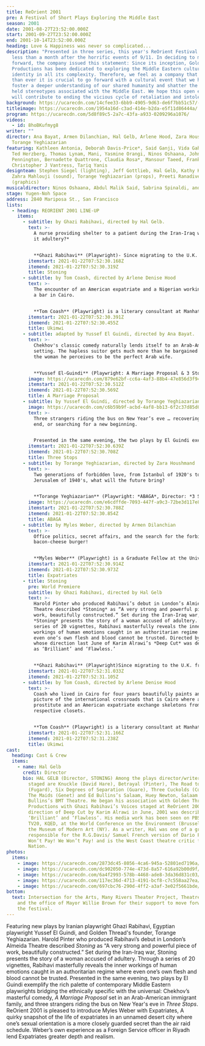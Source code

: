 ```yaml
---
title: ReOrient 2001
pre: A Festival of Short Plays Exploring the Middle East
season: 2001
date: 2001-08-27T23:52:00.000Z
start: 2001-09-27T23:52:00.000Z
end: 2001-10-14T23:52:00.000Z
heading: Love & Happiness was never so complicated...
description: "Presented in three series, this year's ReOrient Festival opens
  less than a month after the horrific events of 9/11. In deciding to move
  forward, the company issued this statement: Since its inception, Golden Thread
  Productions has been dedicated to exploring the Middle Eastern culture and
  identity in all its complexity. Therefore, we feel as a company that now more
  than ever it is crucial to go forward with a cultural event that we hope will
  foster a deeper understanding of our shared humanity and shatter the commonly
  held stereotypes associated with the Middle East. We hope this open exchange
  will contribute to ending the vicious cycle of retaliation and intolerance."
background: https://ucarecdn.com/14cfee33-6bb9-4905-9d63-de6f7bb51c57/-/crop/835x422/0,37/-/preview/
titleimage: https://ucarecdn.com/1954a16d-c3ad-414e-b2da-e5f11d86444a/
program: https://ucarecdn.com/5d8f89c5-2a7c-43fa-a933-0209296a1076/
videos:
  - id: 8hoBKufmyg8
writer: ""
director: Ana Bayat, Armen Dilanchian, Hal Gelb, Arlene Hood, Zara Houshmand,
  Torange Yeghiazarian
featuring: Kathleen Antonia, Deborah Davis-Price*, Said Ganji, Vida Gahremani,
  Ted Herzberg, Thomas Lynam, Mani, Yasmine Orangi, Ninos Oshaana, John
  Pennington, Bernadette Quattrone, Claudia Rosa*, Mansour Taeed, Frank Toth,
  Christopher J Vantress, Tariq Yanis
designteam: Stephen Siegel (lighting), Jeff Gottlieb, Hal Gelb, Kathy Kennedy,
  Zahra Mahlouji (sound), Torange Yeghiazarian (props), Preeti Ranadive
  (graphics)
musicaldirector: Ninos Oshaana, Abdul Malik Said, Sabrina Spinaldi, and Kathy Kennedy (voice)
stage: Yugen-Noh Space
address: 2840 Mariposa St., San Francisco
lists:
  - heading: REORIENT 2001 LINE-UP
    items:
      - subtitle: by Ghazi Rabihavi, directed by Hal Gelb.
        text: >-
          A nurse providing shelter to a patient during the Iran-Iraq war. *Was
          it adultery?*


          **Ghazi Rabihavi** (Playwright)- Since migrating to the U.K. from Iran where most of his writing is banned from publication, Ghazi has had a number of novels, short stories and plays published and produced in Europe. In 1997, Harold Pinter introduced Ghazi to the British public by producing his play *Look Europe!* at Almeida Theatre in London. Pinter called *Look Europe!* “A work of a gifted writer” and later described *Stoning* as “A very strong and powerful piece of work, beautifully constructed.” In addition to productions in London and Amsterdam *Look Europe!* has also been staged in New York at the Actors’ Studio. This is the world premier of *Stoning*. Ghazi is currently working on his new play, *Captured by Camera*, which will be performed in October in London and Amsterdam. It is based on a true story of Ahmad Batebi, an Iranian film student who is serving 15 years in prison for being photographed by a journalist during the recent student demonstrations in Tehran. *Captured by Camera* and *Look* *Europe!* are both written in support of the prisoners of conscious in Iran.
        itemstart: 2021-01-22T07:52:30.168Z
        itemend: 2021-01-22T07:52:30.319Z
        title: Stoning
      - subtitle: by Tom Coash, directed by Arlene Denise Hood
        text: >-
          The encounter of an American expatriate and a Nigerian working girl at
          a bar in Cairo.


          **Tom Coash** (Playwright) is a literary consultant at Manhattan Theatre Club. Tom previously spent four years teaching playwriting at The American University in Cairo, Egypt. He had several plays produced in Cairo including *Censory Perceptions*, which was also produced at an international festival in Beirut, and his commissioned play *Khamaseen*, which was produced both in Cairo and as part of the Edinburgh Theatre Fringe Festival. In 1994/95 Coash was a Jerome Fellow Playwright-in-Residence at the Playwright’s Center in Minneapolis, MN. Coash has worked professionally for several theatres including Actors Theatre of Louisville and Theatre of the First Amendment.
        itemstart: 2021-01-22T07:52:30.391Z
        itemend: 2021-01-22T07:52:30.455Z
        title: Ukimwi
      - subtitle: adapted by Yussef El Guindi, directed by Ana Bayat.
        text: >-
          Chekhov's classic comedy naturally lends itself to an Arab-American
          setting. The hapless suitor gets much more than he bargained for in
          the woman he perceives to be the perfect Arab wife.


          **Yussef El-Guindi** (Playwright: A Marriage Proposal & 3 Stops) - Primarily a playwright, Yussef  has been active as a poet, actor and filmmaker: His adaptation of Chekhov's *A Marriage Proposal* staged by the Arab Theatrical Arts Guild in Dearborn, MI was nominated for several PAGE awards including Outstanding Achievement in Original Play or Adaptation. His last poem, *Crossing Borders*, was published on placards and placed on buses as part of Seattle’s Poetry and Art on Buses. Yussef’s short film *Love Stalks* won an award for best short narrative film at Seattle Underground Film Festival and was aired on KTEH. A native of Egypt, Yussef holds an M.F.A in Playwriting from Carnegie-Mellon University and was playwright in-residence at Duke University.
        image: https://ucarecdn.com/879e62bf-cc6a-4af3-88b4-47e856d3f942/
        itemstart: 2021-01-22T07:52:30.512Z
        itemend: 2021-01-22T07:52:30.569Z
        title: A Marriage Proposal
      - subtitle: by Yussef El Guindi, directed by Torange Yeghiazarian.
        image: https://ucarecdn.com/c6b59b9f-acbd-4af8-bb13-6f2c37d85d0c/
        text: >-
          Three strangers riding the bus on New Year’s eve … recovering from an
          end, or searching for a new beginning.


          Presented in the same evening, the two plays by El Guindi exemplify the rich palette of contemporary Middle Eastern playwrights bridging the ethnically specific with the universal.
        itemstart: 2021-01-22T07:52:30.639Z
        itemend: 2021-01-22T07:52:30.708Z
        title: Three Stops
      - subtitle: by Torange Yeghiazarian, directed by Zara Houshmand
        text: >-
          Two generations of forbidden love, from Istanbul of 1920's to
          Jerusalem of 1940's, what will the future bring?


          **Torange Yeghiazarian** (Playwright: *ABAGA*, Director: *3 STOPS*) writes, acts and directs for the theatre and is the founder and artistic director of Golden Thread Productions. Among Torange’s writing/ directing credits are *The Myth of Creation* by Iranian writer Sadegh Hedayat, *Publicly Resting*, *Behind Glass Windows*, *Operation No Penetration, Lysistrata 97!* and *Waves*. She has performed in a number of plays and independent films. Born in Iran, Torange received her Masters degree in Theatre Arts from San Francisco State University where she had the opportunity to collaborate with the San Francisco Mime Troupe in creating the melodrama *TORCH*!
        image: https://ucarecdn.com/e6cdffde-7093-447f-a9c3-72be3d117e85/
        itemstart: 2021-01-22T07:52:30.788Z
        itemend: 2021-01-22T07:52:30.854Z
        title: ABAGA
      - subtitle: by Myles Weber, directed by Armen Dilanchian
        text: >-
          Office politics, secret affairs, and the search for the forbidden
          bacon-cheese burger!


          **Myles Weber** (Playwright) is a Graduate Fellow at the University of Maryland, College Park, pursuing a Ph.D. in American literature. He served seven years as a Foreign Service officer in the U.S. State Department, with postings in Stockholm, Riyadh, and Washington, D.C. Kaliyuga Arts premier production of his play *Pride* in June, 1999 at EXIT Theatre received the Dean Goodman Choice Awards, including one for Original Writing. *Pride* was named one of the best new plays of the year by the Bay Area Reporter.
        itemstart: 2021-01-22T07:52:30.914Z
        itemend: 2021-01-22T07:52:30.973Z
        title: Expatriates
      - title: Stoning
        pre: World Premiere
        subtitle: by Ghazi Rabihavi, directed by Hal Gelb
        text: >-
          Harold Pinter who produced Rabihavi’s debut in London’s Almieda
          Theatre described *Stoning* as “A very strong and powerful piece of
          work, beautifully constructed.” Set during the Iran-Iraq war,
          *Stoning* presents the story of a woman accused of adultery. Through a
          series of 20 vignettes, Rabihavi masterfully reveals the inner
          workings of human emotions caught in an authoritarian regime where
          even one’s own flesh and blood cannot be trusted. Directed by Hal Gelb
          whose direction last June of Karim Alrawi’s *Deep Cut* was described
          as ‘Brilliant’ and ‘Flawless.’


          **Ghazi Rabihavi** (Playwright)Since migrating to the U.K. from Iran where most of his writing is banned from publication, Ghazi has had a number of novels, short stories and plays published and produced in Europe. In 1997, Harold Pinter introduced Ghazi to the British public by producing his play *Look Europe!* at Almeida Theatre in London. Pinter called *Look Europe!* “A work of a gifted writer” and later described *Stoning* as “A very strong and powerful piece of work, beautifully constructed.” In addition to productions in London and Amsterdam *Look Europe!* has also been staged in New York at the Actors’ Studio. This is the world premier of *Stoning*. Ghazi is currently working on his new play, *Captured by Camera*, which will be performed in October in London and Amsterdam. It is based on a true story of Ahmad Batebi, an Iranian film student who is serving 15 years in prison for being photographed by a journalist during the recent student demonstrations in Tehran. *Captured by Camera* and *Look* *Europe!* are both written in support of the prisoners of conscious in Iran.
        itemstart: 2021-01-22T07:52:31.033Z
        itemend: 2021-01-22T07:52:31.105Z
      - subtitle: by Tom Coash, directed by Arlene Denise Hood
        text: >-
          Coash who lived in Cairo for four years beautifully paints an intimate
          picture of the international crossroads that is Cairo where a Nigerian
          prostitute and an American expatriate exchange skeletons from their
          respective closets.


          **Tom Coash** (Playwright) is a literary consultant at Manhattan Theatre Club. Tom previously spent four years teaching playwriting at The American University in Cairo, Egypt. He had several plays produced in Cairo including *Censory Perceptions*, which was also produced at an international festival in Beirut, and his commissioned play *Khamaseen*, which was produced both in Cairo and as part of the Edinburgh Theatre Fringe Festival. In 1994/95 Coash was a Jerome Fellow Playwright-in-Residence at the Playwright’s Center in Minneapolis, MN. Coash has worked professionally for several theatres including Actors Theatre of Louisville and Theatre of the First Amendment.
        itemstart: 2021-01-22T07:52:31.166Z
        itemend: 2021-01-22T07:52:31.238Z
        title: Ukimwi
cast:
  heading: Cast & Crew
  items:
    - name: Hal Gelb
      credit: Director
      bio: HAL GELB (Director, STONING) Among the plays director/writer Hal Gelb has
        staged are Knuckle (David Hare), Betrayal (Pinter), The Road to Mecca
        (Fugard), Six Degrees of Separation (Guare), Three Cuckolds (Comedia),
        The Maids (Genet) and Ed Bullins’s Salaam, Huey Newton, Salaam for
        Bullins’s BMT Theatre. He began his association with Golden Thread
        Productions with Ghazi Rabihavi’s Voices staged at ReOrient 2000. Hal’s
        direction of Deep Cut by Karim Alrawi in June, 2001 was described as
        ‘Brilliant’ and ‘Flawless’. His media work has been seen on PBS, KTVU,
        TV20, KQED, at the World Conference on the Environment (Brussels) and
        the Museum of Modern Art (NY). As a writer, Hal was one of a group
        responsible for the R.G.Davis/ Samuel French version of Dario Fo’s We
        Won’t Pay! We Won’t Pay! and is the West Coast theatre critic for The
        Nation.
photos:
  items:
    - image: https://ucarecdn.com/2873dc45-8056-4ca6-945a-52801ed7196a/
    - image: https://ucarecdn.com/dc902050-774e-473d-8a57-616a92b00d9f/
    - image: https://ucarecdn.com/6a4f2993-578b-4468-ade8-3da36d831c03/
    - image: https://ucarecdn.com/117ec36d-4713-4191-bcf8-c7c558aa27ea/
    - image: https://ucarecdn.com/697cbc76-290d-4ff2-a3af-3e02f5661bde/
bottom:
  text: Intersection for the Arts, Many Rivers Theater Project, Theatre Bay Area,
    and the office of Mayor Willie Brown for their support to move forward with
    the festival.
---
```

Featuring new plays by Iranian playwright Ghazi Rabihavi, Egyptian playwright Yussef El Guindi, and Golden Thread's founder, Torange Yeghiazarian. Harold Pinter who produced Rabihavi’s debut in London’s Almeida Theatre described *Stoning* as “A very strong and powerful piece of work, beautifully constructed.” Set during the Iran-Iraq war, Stoning presents the story of a woman accused of adultery. Through a series of 20 vignettes, Rabihavi masterfully reveals the inner workings of human emotions caught in an authoritarian regime where even one’s own flesh and blood cannot be trusted. Presented in the same evening, two plays by El Guindi exemplify the rich palette of contemporary Middle Eastern playwrights bridging the ethnically specific with the universal: Chekhov’s masterful comedy, *A Marriage Proposal* set in an Arab-American immigrant family, and three strangers riding the bus on New Year's eve in *Three Stops*. ReOrient 2001 is pleased to introduce Myles Weber with Expatriates, A quirky snapshot of the life of expatriates in an unnamed desert city where one’s sexual orientation is a more closely guarded secret than the air raid schedule. Weber’s own experience as a Foreign Service officer in Riyadh lend Expatriates greater depth and realism.